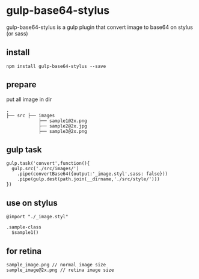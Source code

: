 # gulp-base64-stylus

gulp-base64-stylus is a gulp plugin that convert image to base64 on stylus (or sass)


## install
```
npm install gulp-base64-stylus --save
```

## prepare
put all image in dir  
```
.
├── src ├── images
            ├── sample1@2x.png
            ├── sample2@2x.jpg
            ├── sample3@2x.png
```

## gulp task
```
gulp.task('convert',function(){
  gulp.src('./src/images/')
    .pipe(convertBase64({output:'_image.styl',sass: false}))
    .pipe(gulp.dest(path.join(__dirname,'./src/style/')))
})
```

## use on stylus
```
@import "./_image.styl"

.sample-class
  $sample1()
```


## for retina
```
sample_image.png // normal image size
sample_image@2x.png // retina image size
```
